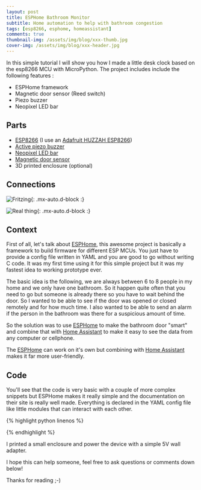 ```yaml
---
layout: post
title: ESPHome Bathroom Monitor
subtitle: Home automation to help with bathroom congestion
tags: [esp8266, esphome, homeassistant]
comments: true
thumbnail-img: /assets/img/blog/xxx-thumb.jpg
cover-img: /assets/img/blog/xxx-header.jpg
---
```


In this simple tutorial I will show you how I made a little desk clock based on the esp8266 MCU with MicroPython. The project includes include the following features :
- ESPHome framework
- Magnetic door sensor (Reed switch)
- Piezo buzzer
- Neopixel LED bar

## **Parts**
- [ESP8266](https://amzn.to/3T9qgra) (I use an [Adafruit HUZZAH ESP8266](https://www.adafruit.com/product/2471))
- [Active piezo buzzer](https://amzn.to/3S7Rb5k)
- [Neopixel LED bar](https://amzn.to/3yLRCLY)
- [Magnetic door sensor](https://amzn.to/3D4bRXD)
- 3D printed enclosure (optional)

## **Connections**

![Fritzing](/assets/img/blog/xxx-fritzing.png){: .mx-auto.d-block :}

![Real thing](/assets/img/blog/xxx-connections-thumb.jpg){: .mx-auto.d-block :}

## **Context**

First of all, let's talk about [ESPHome](https://esphome.io/), this awesome project is basically a framework to build firmware for different ESP MCUs. You just have to provide a config file written in YAML and you are good to go without writing C code. It was my first time using it for this simple project but it was my fastest idea to working prototype ever.

The basic idea is the following, we are always between 6 to 8 people in my home and we only have one bathroom. So it happen quite often that you need to go but someone is already there so you have to wait behind the door. So I wanted to be able to see if the door was opened or closed remotely and for how much time. I also wanted to be able to send an alarm if the person in the bathroom was there for a suspicious amount of time.

So the solution was to use [ESPHome](https://esphome.io/) to make the bathroom door "smart" and combine that with [Home Assistant](https://www.home-assistant.io/) to make it easy to see the data from any computer or cellphone.

The [ESPHome](https://esphome.io/) can work on it's own but combining with [Home Assistant](https://www.home-assistant.io/) makes it far more user-friendly.

## **Code**

You'll see that the code is very basic with a couple of more complex snippets but ESPHome makes it really simple and the documentation on their site is really well made. Everything is declared in the YAML config file like little modules that can interact with each other.



{% highlight python linenos %}

{% endhighlight %}


I printed a small enclosure and power the device with a simple 5V wall adapter.

I hope this can help someone, feel free to ask questions or comments down below!

Thanks for reading ;-)
